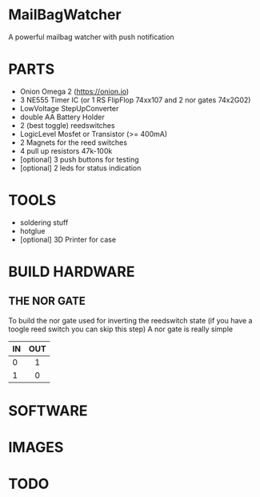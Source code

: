 # MailBagWatcher
A powerful mailbag watcher with push notification


# PARTS
* Onion Omega 2 (https://onion.io)
* 3 NE555 Timer IC (or 1 RS FlipFlop 74xx107 and 2 nor gates 74x2G02)
* LowVoltage StepUpConverter
* double AA Battery Holder
* 2 (best toggle) reedswitches
* LogicLevel Mosfet or Transistor (>= 400mA)
* 2 Magnets for the reed switches
* 4 pull up resistors 47k-100k
* [optional] 3 push buttons for testing
* [optional] 2 leds for status indication

# TOOLS
* soldering stuff
* hotglue
* [optional] 3D Printer for case


# BUILD HARDWARE

## THE NOR GATE
To build the nor gate used for inverting the reedswitch state (if you have a toogle reed switch you can skip this step)
A nor gate is really simple

| IN        | OUT           |
| ------------- |:-------------:|
| 0      | 1 |
| 1      | 0      |



# SOFTWARE

# IMAGES

# TODO
